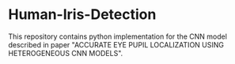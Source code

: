 # Human-Iris-Detection
This repository contains python implementation for the CNN model described in paper "ACCURATE EYE PUPIL LOCALIZATION USING HETEROGENEOUS CNN MODELS".
